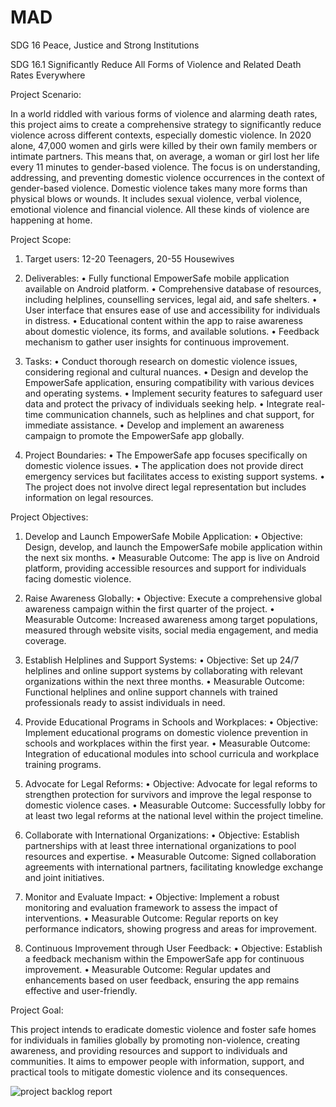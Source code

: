 # MAD
SDG 16 Peace, Justice and Strong Institutions

SDG 16.1 Significantly Reduce All Forms of Violence and Related Death Rates Everywhere

Project Scenario:

In a world riddled with various forms of violence and alarming death rates, this project aims to create a comprehensive strategy to significantly reduce violence across different contexts, especially domestic violence. In 2020 alone, 47,000 women and girls were killed by their own family members or intimate partners. This means that, on average, a woman or girl lost her life every 11 minutes to gender-based violence. The focus is on understanding, addressing, and preventing domestic violence occurrences in the context of gender-based violence. Domestic violence takes many more forms than physical blows or wounds. It includes sexual violence, verbal violence, emotional violence and financial violence. All these kinds of violence are happening at home.

Project Scope:

1.	Target users: 12-20 Teenagers, 20-55 Housewives

2.	Deliverables:
•	Fully functional EmpowerSafe mobile application available on Android platform.
•	Comprehensive database of resources, including helplines, counselling services, legal aid, and safe shelters.
•	User interface that ensures ease of use and accessibility for individuals in distress.
•	Educational content within the app to raise awareness about domestic violence, its forms, and available solutions.
•	Feedback mechanism to gather user insights for continuous improvement.

3.	Tasks:
•	Conduct thorough research on domestic violence issues, considering regional and cultural nuances.
•	Design and develop the EmpowerSafe application, ensuring compatibility with various devices and operating systems.
•	Implement security features to safeguard user data and protect the privacy of individuals seeking help.
•	Integrate real-time communication channels, such as helplines and chat support, for immediate assistance.
•	Develop and implement an awareness campaign to promote the EmpowerSafe app globally.



4.	Project Boundaries:
•	The EmpowerSafe app focuses specifically on domestic violence issues.
•	The application does not provide direct emergency services but facilitates access to existing support systems.
•	The project does not involve direct legal representation but includes information on legal resources.






Project Objectives:

1)	Develop and Launch EmpowerSafe Mobile Application:
•	Objective: Design, develop, and launch the EmpowerSafe mobile application within the next six months.
•	Measurable Outcome: The app is live on Android platform, providing accessible resources and support for individuals facing domestic violence.

2)	Raise Awareness Globally:
•	Objective: Execute a comprehensive global awareness campaign within the first quarter of the project.
•	Measurable Outcome: Increased awareness among target populations, measured through website visits, social media engagement, and media coverage.

3)	Establish Helplines and Support Systems:
•	Objective: Set up 24/7 helplines and online support systems by collaborating with relevant organizations within the next three months.
•	Measurable Outcome: Functional helplines and online support channels with trained professionals ready to assist individuals in need.

4)	Provide Educational Programs in Schools and Workplaces:
•	Objective: Implement educational programs on domestic violence prevention in schools and workplaces within the first year.
•	Measurable Outcome: Integration of educational modules into school curricula and workplace training programs.

5)	Advocate for Legal Reforms:
•	Objective: Advocate for legal reforms to strengthen protection for survivors and improve the legal response to domestic violence cases.
•	Measurable Outcome: Successfully lobby for at least two legal reforms at the national level within the project timeline.

6)	Collaborate with International Organizations:
•	Objective: Establish partnerships with at least three international organizations to pool resources and expertise.
•	Measurable Outcome: Signed collaboration agreements with international partners, facilitating knowledge exchange and joint initiatives.

7)	Monitor and Evaluate Impact:
•	Objective: Implement a robust monitoring and evaluation framework to assess the impact of interventions.
•	Measurable Outcome: Regular reports on key performance indicators, showing progress and areas for improvement.

8)	Continuous Improvement through User Feedback:
•	Objective: Establish a feedback mechanism within the EmpowerSafe app for continuous improvement.
•	Measurable Outcome: Regular updates and enhancements based on user feedback, ensuring the app remains effective and user-friendly.




Project Goal:

This project intends to eradicate domestic violence and foster safe homes for individuals in families globally by promoting non-violence, creating awareness, and providing resources and support to individuals and communities. It aims to empower people with information, support, and practical tools to mitigate domestic violence and its consequences.

![project backlog report](https://github.com/NGJIERU/EmpowerSafe/assets/132632965/d30dcf0d-3f10-45b4-85c7-1d36cc64cbe2)

